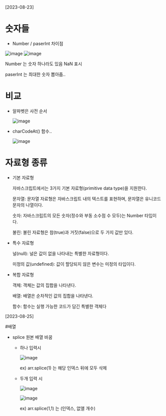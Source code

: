 [2023-08-23]
# 숫자들
  - Number / paserInt 차이점
 
   ![image](https://github.com/oidolee/study/assets/85022962/9938e9ea-4fce-4868-9591-68510c85db74)
   ![image](https://github.com/oidolee/study/assets/85022962/96f21578-3b61-48a5-86e1-60380f39a504)

Number 는 숫자 하나라도 있음 NaN 표시

paserInt 는 최대한 숫자 뽑아줌..

# 비교
  - 알파벳은 사전 순서
 
     ![image](https://github.com/oidolee/study/assets/85022962/c35dc2cf-1f92-49d7-80d3-b68e3738265d)
   
   - charCodeAt() 함수..
   
     ![image](https://github.com/oidolee/study/assets/85022962/41452834-a104-4dc4-9f35-f855467f6de7)

# 자료형 종류
  - 기본 자료형

      자바스크립트에서는 3가지 기본 자료형(primitive data type)을 지원한다.
    
      문자열: 문자열 자료형은 자바스크립트 내의 텍스트를 표현하며, 문자열은 유니코드 문자의 나열이다.
    
      숫자: 자바스크립트의 모든 숫자(정수와 부동 소수점 수 모두)는 Number 타입이다.
    
      불린: 불린 자료형은 참(true)과 거짓(false)으로 두 가지 값만 있다.

   - 특수 자료형

       널(null): 널은 값이 없을 나타내는 특별한 자료형이다.
     
       미정의 값(undefined): 값이 할당되지 않은 변수는 미정의 타입이다.
     

   - 복합 자료형
  
      객체: 객체는 값의 집합을 나타낸다.
     
      배열: 배열은 순차적인 값의 집합을 나타낸다.
     
      함수: 함수는 실행 가능한 코드가 담긴 특별한 객체다

[2023-08-25]

#배열
  - splice 원본 배열 바꿈
    - 하나 입력시
      
      ![image](https://github.com/oidolee/study/assets/85022962/fb324922-003d-40bc-b125-a9ac471702b5)
      
      ex) arr.splice(1) 는 해당 인덱스 뒤에 모두 삭제
    - 두개 입력 시
   
      ![image](https://github.com/oidolee/study/assets/85022962/3f1d8e2f-57be-44d6-83a9-e41c6676296a)

      ![image](https://github.com/oidolee/study/assets/85022962/723328a5-a5a9-4b10-9e44-5d23a0cb2632)


      ex) arr.splice(1,1) 는  (인덱스, 없앨 개수)


